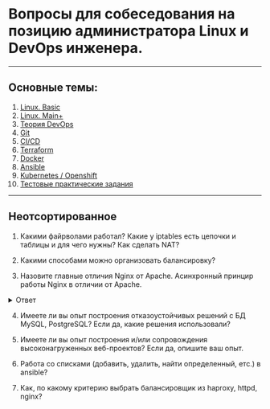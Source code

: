 # Вопросы для собеседования на позицию администратора Linux и DevOps инженера.

---

## Основные темы:
1. [Linux. Basic](questions/linux.basic.md)
2. [Linux. Main+](questions/linux.mainPlus.md)
3. [Теория DevOps](questions/theoryDevOps.md)
4. [Git](questions/git.md)
5. [CI/CD](questions/cicd.md)
6. [Terraform](questions/terraform.md)
7. [Docker](questions/docker.md)
8. [Ansible](questions/ansible.md)
9. [Kubernetes / Openshift](qustions/kubernetes.md)
10. [Тестовые практические задания](questions/practice.md)

---
## Неотсортированное

1. Какими файрволами работал? Какие у iptables есть цепочки и таблицы и для чего нужны? Как сделать NAT?
2. Какими способами можно организовать балансировку?

3. Назовите главные отличия Nginx от Apache. Асинхронный принцир работы Nginx в отличии от Apache.

<details>
  <summary>Ответ</summary>

!!! Добавить описание !!!
Выжимку отсюда можно взять: https://habr.com/ru/post/267721/

</details>

4. Имеете ли вы опыт построения отказоустойчивых решений с БД MySQL, PostgreSQL? Если да, какие решения использовали?

5. Имеете ли вы опыт построения и/или сопровождения высоконагруженных веб-проектов? Если да, опишите ваш опыт.

6. Работа со списками (добавить, удалить, найти определенный, етс.) в ansible?

7. Как, по какому критерию выбрать балансировщик из haproxy, httpd, nginx?
